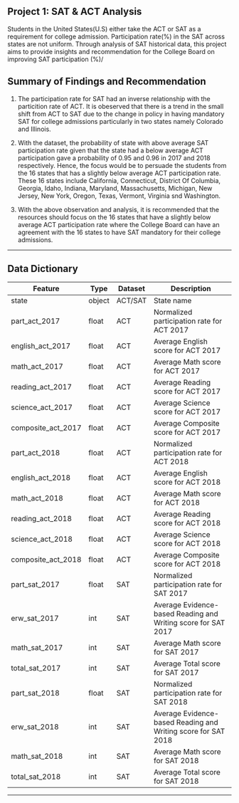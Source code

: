 ## Project 1: SAT & ACT Analysis


Students in the United States(U.S) either take the ACT or SAT as a requirement for college admission. Participation rate(%) in the SAT across states are not uniform. Through analysis of SAT historical data, this project aims to provide insights and recommendation for the College Board on improving SAT participation (%)/

## Summary of Findings and Recommendation

1)  The participation rate for SAT had an inverse relationship with the particition rate of ACT. It is obeserved that there is a trend in the small shift from ACT to SAT due to the change in policy in having mandatory SAT for college admissions particularly in two states namely Colorado and Illinois.

2) With the dataset, the probability of state with above average SAT participation rate given that the state had a below average ACT participation gave a probability of 0.95 and 0.96 in 2017 and 2018 respectively. Hence, the focus would be to persuade the students from the 16 states that has a slightly below average ACT participation rate. These 16 states include California, Connecticut, District Of Columbia, Georgia, Idaho, Indiana, Maryland, Massachusetts, Michigan, New Jersey, New York, Oregon, Texas, Vermont, Virginia snd Washington.

3) With the above observation and analysis, it is recommended that the resources should focus on the 16 states that have a slightly below average ACT participation rate where the College Board can have an agreement with the 16 states to have SAT mandatory for their college admissions.

---

## Data Dictionary

|Feature|Type|Dataset|Description|
|---|---|---|---|
|state|object|ACT/SAT|State name| 
|part_act_2017|float|ACT|Normalized participation rate for ACT 2017| 
|english_act_2017|float|ACT|Average English score for ACT 2017| 
|math_act_2017|float|ACT|Average Math score for ACT 2017| 
|reading_act_2017|float|ACT|Average Reading score for ACT 2017| 
|science_act_2017|float|ACT|Average Science score for ACT 2017| 
|composite_act_2017|float|ACT|Average Composite score for ACT 2017| 
|part_act_2018|float|ACT|Normalized participation rate for ACT 2018| 
|english_act_2018|float|ACT|Average English score for ACT 2018| 
|math_act_2018|float|ACT|Average Math score for ACT 2018| 
|reading_act_2018|float|ACT|Average Reading score for ACT 2018| 
|science_act_2018|float|ACT|Average Science score for ACT 2018| 
|composite_act_2018|float|ACT|Average Composite score for ACT 2018|
|part_sat_2017|float|SAT|Normalized participation rate for SAT 2017| 
|erw_sat_2017|int|SAT|Average Evidence-based Reading and Writing score for SAT 2017| 
|math_sat_2017|int|SAT|Average Math score for SAT 2017| 
|total_sat_2017|int|SAT|Average Total score for SAT 2017|
|part_sat_2018|float|SAT|Normalized participation rate for SAT 2018| 
|erw_sat_2018|int|SAT|Average Evidence-based Reading and Writing score for SAT 2018| 
|math_sat_2018|int|SAT|Average Math score for SAT 2018| 
|total_sat_2018|int|SAT|Average Total score for SAT 2018|

---
